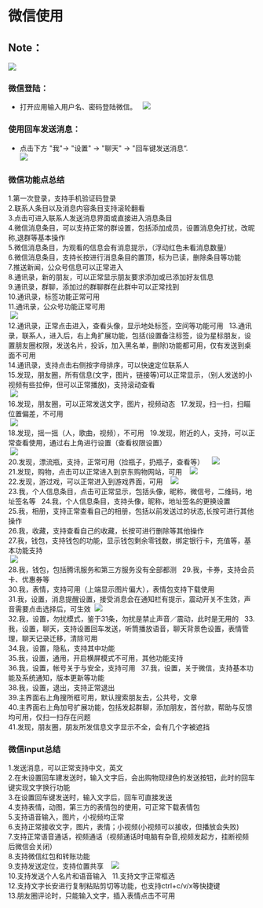 # 微信使用
## Note：  

![](https://github.com/openthos/community-analysis/blob/master/pic/using-instractions-pic/wechat_load.png)

### 微信登陆：  
- 打开应用输入用户名、密码登陆微信。  
![](https://github.com/openthos/community-analysis/blob/master/pic/using-instractions-pic/wechat.png)   

### 使用回车发送消息：  
- 点击下方 "我"-> "设置" -> "聊天" -> "回车键发送消息“.  
![](https://github.com/openthos/community-analysis/blob/master/pic/using-instractions-pic/wechat_enter.png)  

### 微信功能点总结  
  1.第一次登录，支持手机验证码登录  
  2.联系人条目以及消息内容条目支持滚轮翻看  
  3.点击可进入联系人发送消息界面或直接进入消息条目  
  4.微信消息条目，可以支持正常的群设置，包括添加成员，设置消息免打扰，改昵称,退群等基本操作  
  5.微信消息条目，为观看的信息会有消息提示，（浮动红色未看消息数量）  
  6.微信消息条目，支持长按进行消息条目的置顶，标为已读，删除条目等功能  
  7.推送新闻，公众号信息可以正常进入  
  8.通讯录，新的朋友，可以正常显示朋友要求添加或已添加好友信息  
  9.通讯录，群聊，添加过的群聊群在此群中可以正常找到  
  10.通讯录，标签功能正常可用  
  11.通讯录，公众号功能正常可用  
  ![](https://github.com/openthos/community-analysis/blob/master/pic/using-instractions-pic/wechat_public.png)   
  12.通讯录，正常点击进入，查看头像，显示地处标签，空间等功能可用  
  13.通讯录，联系人，进入后，右上角扩展功能，包括(设置备注标签，设为星标朋友，设置朋友圈权限，发送名片，投诉，加入黑名单，删除)功能都可用，仅有发送到桌面不可用  
  14.通讯录，支持点击右侧按字母排序，可以快速定位联系人  
  15.发现，朋友圈，所有信息(文字，图片，链接等)可以正常显示，（别人发送的小视频有些拉伸，但可以正常播放)，支持滚动查看  
  ![](https://github.com/openthos/community-analysis/blob/master/pic/using-instractions-pic/wechat_friend.png)   
  16.发现，朋友圈，可以正常发送文字，图片，视频动态  
  17.发现，扫一扫，扫瞄位置偏差，不可用  
  ![](https://github.com/openthos/community-analysis/blob/master/pic/using-instractions-pic/wechat_scan.png)   
  18.发现，摇一摇（人，歌曲，视频），不可用  
  19.发现，附近的人，支持，可以正常查看使用，通过右上角进行设置（查看权限设置）  
  ![](https://github.com/openthos/community-analysis/blob/master/pic/using-instractions-pic/wechat_around.png)   
  20.发现，漂流瓶，支持，正常可用（捡瓶子，扔瓶子，查看等）  
  ![](https://github.com/openthos/community-analysis/blob/master/pic/using-instractions-pic/wechat_bottle.png)   
  21.发现，购物，点击可以正常进入到京东购物网站，可用  
  ![](https://github.com/openthos/community-analysis/blob/master/pic/using-instractions-pic/wechat_buy.png)   
  22.发现，游过戏，可以正常进入到游戏界面，可用  
  ![](https://github.com/openthos/community-analysis/blob/master/pic/using-instractions-pic/wechat_game.png)   
  23.我，个人信息条目，点击可正常显示，包括头像，昵称，微信号，二维码，地址签名等  
  24.我，个人信息条目，支持头像，昵称，地址签名的更换设置  
  25.我，相册，支持正常查看自己的相册，包括以前发送过的状态,长按可进行其他操作  
  26.我，收藏，支持查看自己的收藏，长按可进行删除等其他操作  
  27.我，钱包，支持钱包的功能，显示钱包剩余零钱数，绑定银行卡，充值等，基本功能支持  
  ![](https://github.com/openthos/community-analysis/blob/master/pic/using-instractions-pic/wechat_wallet.png)   
  28.我，钱包，包括腾讯服务和第三方服务没有全部都测  
  29.我，卡券，支持会员卡、优惠券等  
  30.我，表情，支持可用（上端显示图片偏大），表情包支持下载使用  
  31.我，设置，消息提醒设置，接受消息会在通知栏有提示，震动开关不生效，声音需要点击选择后，可生效
  ![](https://github.com/openthos/community-analysis/blob/master/pic/using-instractions-pic/wechat_settings.png)   
  32.我，设置，勿扰模式，鉴于31条，勿扰是禁止声音／震动，此时是无用的  
  33.我，设置，聊天，支持设置回车发送，听筒播放语音，聊天背景色设置，表情管理，聊天记录迁移，清除可用  
  34.我，设置，隐私，支持其中功能  
  35.我，设置，通用，开启横屏模式不可用，其他功能支持  
  36.我，设置，帐号关于与安全，支持可用  
  37.我，设置，关于微信，支持基本功能及系统通知，版本更新等功能  
  38.我，设置，退出，支持正常退出  
  39.主界面右上角搜所框可用，默认搜索朋友去，公共号，文章  
  40.主界面右上角加号扩展功能，包括发起群聊，添加朋友，首付款，帮助与反馈均可用，仅扫一扫存在问题  
  41.发现，朋友圈，朋友所发信息文字显示不全，会有几个字被遮挡
  
### 微信input总结
  1.发送消息，可以正常支持中文，英文  
  2.在未设置回车建发送时，输入文字后，会出购物现绿色的发送按钮，此时的回车键实现文字换行功能  
  3.在设置回车键发送时，输入文字后，回车可直接发送  
  4.支持表情，动图，第三方的表情包的使用，可正常下载表情包  
  5.支持语音输入，图片，小视频均正常  
  6.支持正常接收文字，图片，表情；小视频(小视频可以接收，但播放会失败)  
  7.支持正常语音通话，视频通话（视频通话时电脑有杂音,视频发起方，挂断视频后微信会关闭）  
  8.支持微信红包和转账功能  
  9.支持发送定位，支持位置共享  
  ![](https://github.com/openthos/community-analysis/blob/master/pic/using-instractions-pic/wechat_position.png)   
  10.支持发送个人名片和语音输入  
  11.支持文字正常框选  
  12.支持文字长安进行复制粘贴剪切等功能，也支持ctrl+c/v/x等快捷键  
  13.朋友圈评论时，只能输入文字，插入表情点击不可用
